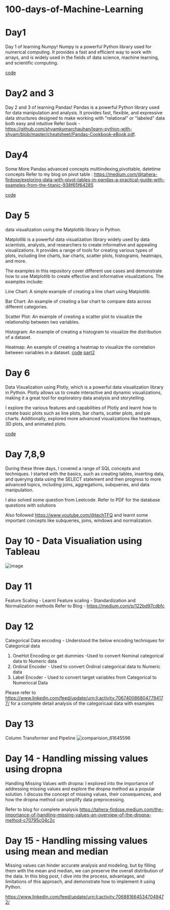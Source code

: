 # 100-days-of-Machine-Learning

# Day1 
Day 1 of learning Numpy! Numpy is a powerful Python library used for numerical computing. It provides a fast and efficient way to work with arrays, and is widely used in the fields of data science, machine learning, and scientific computing.

[code](https://github.com/taherafirdose/100-days-of-Machine-Learning/tree/master/Numpy)

# Day2 and 3 
Day 2 and 3 of learning Pandas! Pandas is a powerful Python library used for data manipulation and analysis. It provides fast, flexible, and expressive data structures designed to make working with "relational" or "labeled" data both easy and intuitive Refer book - https://github.com/shyamkumarchauhan/learn-python-with-shyam/blob/master/cheatsheet/Pandas-Cookbook-eBook.pdf.

# Day4

Some More Pandas advanced concepts multiindexing,pivottable, datetime concepts Refer to my blog on pivot table : https://medium.com/@tahera-firdose/exploring-data-with-pivot-tables-in-pandas-a-practical-guide-with-examples-from-the-titanic-938f65f64285

[code](https://github.com/taherafirdose/100-days-of-Machine-Learning/tree/master/Pandas)

# Day 5 
data visualization using the Matplotlib library in Python.

Matplotlib is a powerful data visualization library widely used by data scientists, analysts, and researchers to create informative and appealing visualizations. It provides a range of tools for creating various types of plots, including line charts, bar charts, scatter plots, histograms, heatmaps, and more.

The examples in this repository cover different use cases and demonstrate how to use Matplotlib to create effective and informative visualizations. The examples include:

Line Chart: A simple example of creating a line chart using Matplotlib.

Bar Chart: An example of creating a bar chart to compare data across different categories.

Scatter Plot: An example of creating a scatter plot to visualize the relationship between two variables.

Histogram: An example of creating a histogram to visualize the distribution of a dataset.

Heatmap: An example of creating a heatmap to visualize the correlation between variables in a dataset.
 [code](https://github.com/taherafirdose/100-days-of-Machine-Learning/blob/master/DataVisualization/Matplotlib.ipynb)
 [part2]([url](https://github.com/taherafirdose/100-days-of-Machine-Learning/blob/master/DataVisualization/Matplotlib%20Part2.ipynb))
# Day 6

Data Visualization using  Plotly, which is a powerful data visualization library in Python. Plotly allows us to create interactive and dynamic visualizations, making it a great tool for exploratory data analysis and storytelling.

I explore the various features and capabilities of Plotly and learnt how to create basic plots such as line plots, bar charts, scatter plots, and pie charts. Additionally, explored more advanced visualizations like heatmaps, 3D plots, and animated plots.

[code](https://github.com/taherafirdose/100-days-of-Machine-Learning/blob/master/DataVisualization/Plotly.ipynb)

# Day 7,8,9 

During these three days, I covered a range of SQL concepts and techniques. I started with the basics, such as creating tables, inserting data, and querying data using the SELECT statement and then progress to more advanced topics, including joins, aggregations, subqueries, and data manipulation.

I also solved some question from Leetcode. Refer to PDF for the database questions with solutions

Also followed https://www.youtube.com/@techTFQ and learnt some important concepts like subqueries, joins, windows and normalization.

# Day 10 - Data Visualiation using Tableau

![image](https://github.com/taherafirdose/100-days-of-Machine-Learning/assets/66288578/9063973e-70d4-4781-8962-a5b812e62290)

# Day 11

Feature Scaling - Learnt Feature scaling - Standardization and Normalization methods
Refer to Blog - https://medium.com/p/122bd97cdbfc

# Day 12

Categorical Data encoding - Understood the below encoding techniques for Categorical data
1. OneHot Encoding or get dummies -Used to convert Nominal categorical data to Numeric data
2. Ordinal Encoder - Used to convert Ordinal categorical data to Numeric data
3. Label Encoder - Used to convert target variables from Categorical to Numericcal Data

Please refer to https://www.linkedin.com/feed/update/urn:li:activity:7067400868047794177/ for a complete detail analysis of the categoricaal data with examples

# Day 13

Column Transformer and Pipeline
![comparision_61645596](https://github.com/taherafirdose/100-days-of-Machine-Learning/assets/66288578/92a0becd-734e-4938-8bfe-47600b309a06)

# Day 14 - Handling missing values using dropna
Handling Missing Values with dropna: I explored into the importance of addressing missing values and explore the dropna method as a popular solution. I discuss the concept of missing values, their consequences, and how the dropna method can simplify data preprocessing.

Refer to blog for complete analysis https://tahera-firdose.medium.com/the-importance-of-handling-missing-values-an-overview-of-the-dropna-method-c70795c04c2c

# Day 15 - Handling missing values using mean and median
Missing values can hinder accurate analysis and modeling, but by filling them with the mean and median, we can preserve the overall distribution of the data. In this blog post, I dive into the process, advantages, and limitations of this approach, and demonstrate how to implement it using Python.

https://www.linkedin.com/feed/update/urn:li:activity:7068816645347049472/

